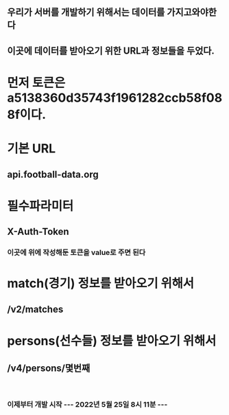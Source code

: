 <h2>우리가 서버를 개발하기 위해서는 데이터를 가지고와야한다</h2>
<h2>이곳에 데이터를 받아오기 위한 URL과 정보들을 두었다.</h2>

<h1>먼저 토큰은 a5138360d35743f1961282ccb58f088f이다.</h1>

<h1>기본 URL</h1>
<h2>api.football-data.org</h2>

<h1>필수파라미터</h1>
<h2>X-Auth-Token</h2>
<h3>이곳에 위에 작성해둔 토큰을 value로 주면 된다</h3>

<h1>match(경기) 정보를 받아오기 위해서</h1>
<h2>/v2/matches</h2>

<h1>persons(선수들) 정보를 받아오기 위해서</h1>
<h2>/v4/persons/몇번째</h2>

<br>

<h3>이제부터 개발 시작 --- 2022년 5월 25일 8시 11분 ---</h3>




